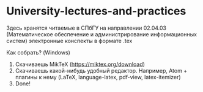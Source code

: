 # University-lectures-and-practices
Здесь хранятся читаемые в СПбГУ на направлении 02.04.03 (Математическое обеспечение и администрирование информационных систем) электронные конспекты в формате .tex

Как собрать? (Windows)
1. Скачиваешь MikTeX (https://miktex.org/download)
2. Скачиваешь какой-нибудь удобный редактор. Например, Atom + плагины к нему (LaTeX, language-latex, pdf-view, latex-itemizer)
3. Done!
